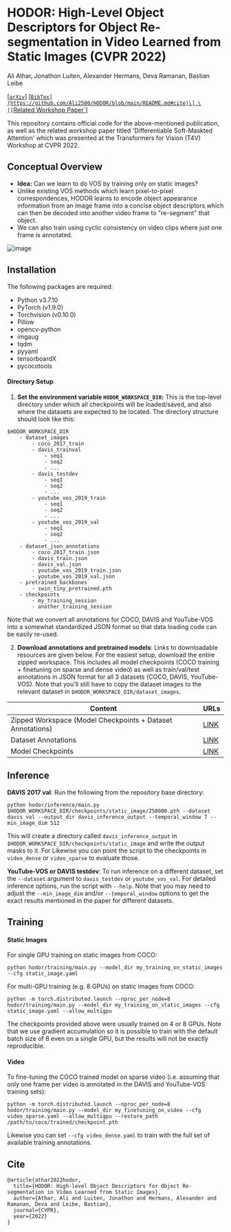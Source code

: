 # HODOR: High-Level Object Descriptors for Object Re-segmentation in Video Learned from Static Images (CVPR 2022)

Ali Athar, Jonathon Luiten, Alexander Hermans, Deva Ramanan, Bastian Leibe

\[[`arXiv`](https://arxiv.org/abs/2112.09131)\] \[[`BibTex](https://github.com/Ali2500/HODOR/blob/main/README.md#cite)\] \[[`Related Workshop Paper`](https://arxiv.org/pdf/2206.00182.pdf)\]

This repository contains official code for the above-mentioned publication, as well as the related workshop paper titled 'Differentiable Soft-Maskted Attention' which was presented at the Transformers for Vision (T4V) Workshop at CVPR 2022.

## Conceptual Overview

- **Idea:** Can we learn to do VOS by training only on static images?
- Unlike existing VOS methods which learn pixel-to-pixel correspondences, HODOR learns to encode object appearance information from an image frame into a concise object descriptors which can then be decoded into another video frame to "re-segment" that object.
- We can also train using cyclic consistency on video clips where just one frame is annotated.

![image](https://user-images.githubusercontent.com/14821941/173097679-184e4951-c0f6-4d7e-be1e-18441ff78d73.png)

## Installation

The following packages are required:

- Python v3.7.10
- PyTorch (v1.9.0)
- Torchvision (v0.10.0)
- Pillow
- opencv-python
- imgaug
- tqdm
- pyyaml
- tensorboardX
- pycocotools

#### Directory Setup

1. **Set the environment variable `HODOR_WORKSPACE_DIR`:** This is the top-level directory under which all checkpoints will be loaded/saved, and also where the datasets are expected to be located. The directory structure should look like this:

```
$HODOR_WORKSPACE_DIR
    - dataset_images
        - coco_2017_train
        - davis_trainval
            - seq1
            - seq2
            - ...
        - davis_testdev
            - seq1
            - seq2
            - ...
        - youtube_vos_2019_train
            - seq1
            - seq2
            - ...
        - youtube_vos_2019_val
            - seq1
            - seq2
            - ...
    - dataset_json_annotations
        - coco_2017_train.json
        - davis_train.json
        - davis_val.json
        - youtube_vos_2019_train.json
        - youtube_vos_2019_val.json
    - pretrained_backbones
        - swin_tiny_pretrained.pth
    - checkpoints
        - my_training_session
        - another_training_session
```

Note that we convert all annotations for COCO, DAVIS and YouTube-VOS into a somewhat standardized JSON format so that data loading code can be easily re-used.

2. **Download annotations and pretrained models**: Links to downloadable resources are given below. For the easiest setup, download the entire zipped workspace. This includes all model checkpoints (COCO training + finetuning on sparse and dense video) as well as train/val/test annotations in JSON format for all 3 datasets (COCO, DAVIS, YouTube-VOS). Note that you'll still have to copy the dataset images to the relevant dataset in `$HODOR_WORKSPACE_DIR/dataset_images`.

| Content                                                    | URLs                                                                                |
|------------------------------------------------------------|-------------------------------------------------------------------------------------|
| Zipped Workspace (Model Checkpoints + Dataset Annotations) | [LINK](https://omnomnom.vision.rwth-aachen.de/data/HODOR/everything_zipped.zip)     |
| Dataset Annotations                                        | [LINK](https://omnomnom.vision.rwth-aachen.de/data/HODOR/dataset_json_annotations/) |
| Model Checkpoints                                          | [LINK](https://omnomnom.vision.rwth-aachen.de/data/HODOR/checkpoints/)              |


## Inference

**DAVIS 2017 val**: Run the following from the repository base directory:

```
python hodor/inference/main.py $HODOR_WORKSPACE_DIR/checkpoints/static_image/250000.pth --dataset davis_val --output_dir davis_inference_output --temporal_window 7 --min_image_dim 512
```

This will create a directory called `davis_inference_output` in `$HODOR_WORKSPACE_DIR/checkpoints/static_image` and write the output masks to it. For Likewise you can point the script to the checkpoints in `video_dense` or `video_sparse` to evaluate those. 

**YouTube-VOS or DAVIS testdev**: To run inference on a different dataset, set the `--dataset` argument to `davis_testdev` or `youtube_vos_val`. For detailed inference options, run the script with `--help`. Note that you may need to adjust the `--min_image_dim` and/or `--temporal_window` options to get the exact results mentioned in the paper for different datasets.

## Training

#### Static Images

For single GPU training on static images from COCO:

```
python hodor/training/main.py --model_dir my_training_on_static_images --cfg static_image.yaml
```

For multi-GPU training (e.g. 8 GPUs) on static images from COCO:

```
python -m torch.distributed.launch --nproc_per_node=8 hodor/training/main.py --model_dir my_training_on_static_images --cfg static_image.yaml --allow_multigpu
```

The checkpoints provided above were usually trained on 4 or 8 GPUs. Note that we use gradient accumulation so it is possible to train with the default batch size of 8 even on a single GPU, but the results will not be exactly reproducible.

#### Video

To fine-tuning the COCO trained model on sparse video (i.e. assuming that only one frame per video is annotated in the DAVIS and YouTube-VOS training sets):

```
python -m torch.distributed.launch --nproc_per_node=8 hodor/training/main.py --model_dir my_finetuning_on_video --cfg video_sparse.yaml --allow_multigpu --restore_path /path/to/coco/trained/checkpoint.pth
```

Likewise you can set `--cfg video_dense.yaml` to train with the full set of available training annotations.

## Cite

```
@article{athar2022hodor,
  title={HODOR: High-level Object Descriptors for Object Re-segmentation in Video Learned from Static Images},
  author={Athar, Ali and Luiten, Jonathon and Hermans, Alexander and Ramanan, Deva and Leibe, Bastian},
  journal={CVPR},
  year={2022}
}
```
